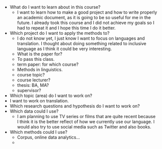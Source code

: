 - What do I want to learn about in this course?
	- I want to learn how to make a good project and how to write properly an academic document, as it is going to be so useful for me in the future. I already took this course and I did not achieve my goals so I had to repeat it and I hope this time I do it better.
- Which project do I want to apply the methods to?
	- I do not know yet, I just know I want to focus on languages and translation. I thought about doing something related to inclusive language as I think it could be very interesting.
	- What is the paper for?
	- To pass this class.
	- term paper: for which course?
	- Methods in linguistics.
	- course topic?
	- course lecturer?
	- thesis: BA, MA?
	- supervisor?
- Which topic (area) do I want to work on?
- I want to work on translation.
- Which research questions and hypothesis do I want to work on?
- Which data could I use?
	- I am planning to use TV series or films that are quite recent because I think it is the better reflect of how we currently use our language. I would also try to use social media such as Twitter and also books.
- Which methods could I use?
	- Corpus, online data analytics...
	-